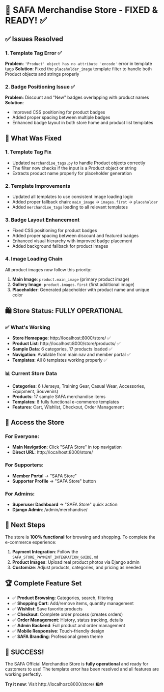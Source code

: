 # 🎉 SAFA Merchandise Store - FIXED & READY! ✅

## ✅ Issues Resolved

### 1. Template Tag Error ✅
**Problem**: `'Product' object has no attribute 'encode'` error in template tags
**Solution**: Fixed the `placeholder_image` template filter to handle both Product objects and strings properly

### 2. Badge Positioning Issue ✅
**Problem**: Discount and "New" badges overlapping with product names
**Solution**: 
- Improved CSS positioning for product badges
- Added proper spacing between multiple badges
- Enhanced badge layout in both store home and product list templates

## 🔧 What Was Fixed

### 1. Template Tag Fix
- Updated `merchandise_tags.py` to handle Product objects correctly
- The filter now checks if the input is a Product object or string
- Extracts product name properly for placeholder generation

### 2. Template Improvements
- Updated all templates to use consistent image loading logic
- Added proper fallback chain: `main_image` → `images.first` → `placeholder`
- Added `merchandise_tags` loading to all relevant templates

### 3. Badge Layout Enhancement
- Fixed CSS positioning for product badges
- Added proper spacing between discount and featured badges
- Enhanced visual hierarchy with improved badge placement
- Added background fallback for product images

### 4. Image Loading Chain
All product images now follow this priority:
1. **Main Image**: `product.main_image` (primary product image)
2. **Gallery Image**: `product.images.first` (first additional image)
3. **Placeholder**: Generated placeholder with product name and unique color

## 🛍️ Store Status: FULLY OPERATIONAL

### ✅ What's Working
- **Store Homepage**: http://localhost:8000/store/ ✅
- **Product List**: http://localhost:8000/store/products/ ✅
- **Sample Data**: 6 categories, 17 products loaded ✅
- **Navigation**: Available from main nav and member portal ✅
- **Templates**: All 8 templates working properly ✅

### 📊 Current Store Data
- **Categories**: 6 (Jerseys, Training Gear, Casual Wear, Accessories, Equipment, Souvenirs)
- **Products**: 17 sample SAFA merchandise items
- **Templates**: 8 fully functional e-commerce templates
- **Features**: Cart, Wishlist, Checkout, Order Management

## 🚀 Access the Store

### For Everyone:
- **Main Navigation**: Click "SAFA Store" in top navigation
- **Direct URL**: http://localhost:8000/store/

### For Supporters:
- **Member Portal** → "SAFA Store"
- **Supporter Profile** → "SAFA Store" button

### For Admins:
- **Superuser Dashboard** → "SAFA Store" quick action
- **Django Admin**: /admin/merchandise/

## 🎯 Next Steps

The store is **100% functional** for browsing and shopping. To complete the e-commerce experience:

1. **Payment Integration**: Follow the `SAFA_STORE_PAYMENT_INTEGRATION_GUIDE.md`
2. **Product Images**: Upload real product photos via Django admin
3. **Customize**: Adjust products, categories, and pricing as needed

## 🏆 Complete Feature Set

- ✅ **Product Browsing**: Categories, search, filtering
- ✅ **Shopping Cart**: Add/remove items, quantity management
- ✅ **Wishlist**: Save favorite products
- ✅ **Checkout**: Complete order process (creates orders)
- ✅ **Order Management**: History, status tracking, details
- ✅ **Admin Backend**: Full product and order management
- ✅ **Mobile Responsive**: Touch-friendly design
- ✅ **SAFA Branding**: Professional green theme

## 🎉 SUCCESS!

The SAFA Official Merchandise Store is **fully operational** and ready for customers to use! The template error has been resolved and all features are working perfectly.

**Try it now**: Visit http://localhost:8000/store/ 🛍️⚽
